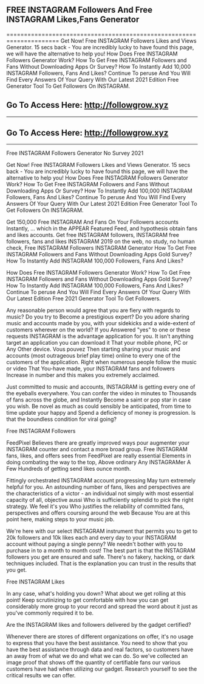 ## FREE INSTAGRAM Followers And Free INSTAGRAM Likes,Fans Generator
=====================================================================
Get Now! Free INSTAGRAM Followers Likes and Views Generator. 15 secs back - You are incredibly lucky to have found this page, we will have the alternative to help you! How Does Free INSTAGRAM Followers Generator Work? How To Get Free INSTAGRAM Followers and Fans Without Downloading Apps Or Survey? How To Instantly Add 10,000 INSTAGRAM Followers, Fans And Likes? Continue To peruse And You Will Find Every Answers Of Your Query With Our Latest 2021 Edition Free Generator Tool To Get Followers On INSTAGRAM. 


## Go To Access Here: http://followgrow.xyz
-----------------------------------------------------

## Go To Access Here: http://followgrow.xyz
-----------------------------------------------------


Free INSTAGRAM Followers Generator No Survey 2021 

Get Now! Free INSTAGRAM Followers Likes and Views Generator. 15 secs back - You are incredibly lucky to have found this page, we will have the alternative to help you! How Does Free INSTAGRAM Followers Generator Work? How To Get Free INSTAGRAM Followers and Fans Without Downloading Apps Or Survey? How To Instantly Add 100,000 INSTAGRAM Followers, Fans And Likes? Continue To peruse And You Will Find Every Answers Of Your Query With Our Latest 2021 Edition Free Generator Tool To Get Followers On INSTAGRAM. 

Get 150,000 Free INSTAGRAM And Fans On Your Followers accounts Instantly, ... which in the APPEAR Featured Feed, and hypothesis obtain fans and likes accounts. Get free INSTAGRAM followers, INSTAGRAM free followers, fans and likes INSTAGRAM 2019 on the web, no study, no human check, Free INSTAGRAM Followers INSTAGRAM Generator How To Get Free INSTAGRAM Followers and Fans Without Downloading Apps Gold Survey? How To Instantly Add INSTAGRAM 100,000 Followers, Fans And Likes? 

How Does Free INSTAGRAM Followers Generator Work? How To Get Free INSTAGRAM Followers and Fans Without Downloading Apps Gold Survey? How To Instantly Add INSTAGRAM 100,000 Followers, Fans And Likes? Continue To peruse And You Will Find Every Answers Of Your Query With Our Latest Edition Free 2021 Generator Tool To Get Followers. 

Any reasonable person would agree that you are fiery with regards to music? Do you try to Become a prestigious expert? Do you adore sharing music and accounts made by you, with your sidekicks and a wide-extent of customers wherever on the world? If you Answered "yes" to one or these requests INSTAGRAM is the advantage application for you. It isn't anything target an application you can download it That your mobile phone, PC or Any Other device. Vous pouvez Then starting sharing your music and accounts (most outrageous brief play time) online to every one of the customers of the application. Right when numerous people follow the music or video That You-have made, your INSTAGRAM fans and followers Increase in number and this makes you extremely acclaimed. 

Just committed to music and accounts, INSTAGRAM is getting every one of the eyeballs everywhere. You can confer the video in minutes to Thousands of fans across the globe, and Instantly Become a saint or pop star in case you wish. Be novel as much as could sensibly be anticipated, from time to time update your happy and Spend a deficiency of money is progression. Is that the boundless condition for viral going? 

Free INSTAGRAM Followers 

FeedPixel Believes there are greatly improved ways pour augmenter your INSTAGRAM counter and contact a more broad group. Free INSTAGRAM fans, likes, and offers sees from FeedPixel are really essential Elements in doing combating the way to the top, Above ordinary Any INSTAGRAMer A Few Hundreds of getting send likes ounce month. 

Fittingly orchestrated INSTAGRAM account progressing May turn extremely helpful for you. An astounding number of fans, likes and perspectives are the characteristics of a victor - an individual not simply with most essential capacity of all, objective aussi Who is sufficiently splendid to pick the right strategy. We feel it's you Who justifies the reliability of committed fans, perspectives and offers coursing around the web Because You are at this point here, making steps to your music job. 

We're here with our select INSTAGRAM instrument that permits you to get to 20k followers and 10k likes each and every day to your INSTAGRAM account without paying a single penny? We needn't bother with you to purchase in to a month to month cost! The best part is that the INSTAGRAM followers you get are ensured and safe. There's no fakery, hacking, or dark techniques included. That is the explanation you can trust in the results that you get. 

Free INSTAGRAM Likes 

In any case, what's holding you down? What about we get rolling at this point! Keep scrutinizing to get comfortable with how you can get considerably more group to your record and spread the word about it just as you've commonly required it to be. 

Are the INSTAGRAM likes and followers delivered by the gadget certified? 

Whenever there are stores of different organizations on offer, it's no usage to express that you have the best assistance. You need to show that you have the best assistance through data and real factors, so customers have an away from of what we do and what we can do. So we've collected an image proof that shows off the quantity of certifiable fans our various customers have had when utilizing our gadget. Research yourself to see the critical results we can offer.
